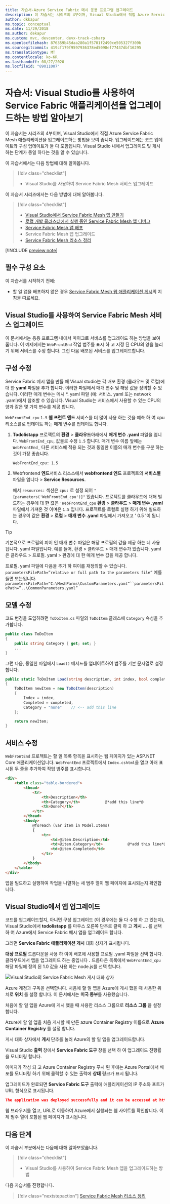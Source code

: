 ```yaml
---
title: 자습서-Azure Service Fabric 메시 응용 프로그램 업그레이드
description: 이 자습서는 시리즈의 4부이며, Visual Studio에서 직접 Azure Service Fabric Mesh 애플리케이션을 업그레이드하는 방법을 보여 줍니다.
author: dkkapur
ms.topic: conceptual
ms.date: 11/29/2018
ms.author: dekapur
ms.custom: mvc, devcenter, devx-track-csharp
ms.openlocfilehash: 876359b45daa280a1f5701f2490ce505327f309b
ms.sourcegitcommit: 419cf179f9597936378ed5098ef77437dbf16295
ms.translationtype: MT
ms.contentlocale: ko-KR
ms.lasthandoff: 08/27/2020
ms.locfileid: "89011007"
---
```

# <a name="tutorial-learn-how-to-upgrade-a-service-fabric-application-using-visual-studio"></a>자습서: Visual Studio를 사용하여 Service Fabric 애플리케이션을 업그레이드하는 방법 알아보기

이 자습서는 시리즈의 4부이며, Visual Studio에서 직접 Azure Service Fabric Mesh 애플리케이션을 업그레이드하는 방법을 보여 줍니다. 업그레이드에는 코드 업데이트와 구성 업데이트가 둘 다 포함됩니다. Visual Studio 내에서 업그레이드 및 게시 하는 단계가 동일 하다는 것을 알 수 있습니다.

이 자습서에서는 다음 방법에 대해 알아봅니다.
> [!div class="checklist"]
> * Visual Studio를 사용하여 Service Fabric Mesh 서비스 업그레이드

이 자습서 시리즈에서는 다음 방법에 대해 알아봅니다.
> [!div class="checklist"]
> * [Visual Studio에서 Service Fabric Mesh 앱 만들기](service-fabric-mesh-tutorial-create-dotnetcore.md)
> * [로컬 개발 클러스터에서 실행 중인 Service Fabric Mesh 앱 디버그](service-fabric-mesh-tutorial-debug-service-fabric-mesh-app.md)
> * [Service Fabric Mesh 앱 배포](service-fabric-mesh-tutorial-deploy-service-fabric-mesh-app.md)
> * Service Fabric Mesh 앱 업그레이드
> * [Service Fabric Mesh 리소스 정리](service-fabric-mesh-tutorial-cleanup-resources.md)

[!INCLUDE [preview note](./includes/include-preview-note.md)]

## <a name="prerequisites"></a>필수 구성 요소

이 자습서를 시작하기 전에:

* 할 일 앱을 배포하지 않은 경우 [Service Fabric Mesh 웹 애플리케이션 게시](service-fabric-mesh-tutorial-deploy-service-fabric-mesh-app.md)의 지침을 따르세요.

## <a name="upgrade-a-service-fabric-mesh-service-by-using-visual-studio"></a>Visual Studio를 사용하여 Service Fabric Mesh 서비스 업그레이드

이 문서에서는 응용 프로그램 내에서 마이크로 서비스를 업그레이드 하는 방법을 보여 줍니다. 이 예제에서는 `WebFrontEnd` 작업 범주를 표시 하 고 지정 된 CPU의 양을 늘리기 위해 서비스를 수정 합니다. 그런 다음 배포된 서비스를 업그레이드합니다.

## <a name="modify-the-config"></a>구성 수정

Service Fabric 메시 앱을 만들 때 Visual studio는 각 배포 환경 (클라우드 및 로컬)에 대 한 **yaml** 파일을 추가 합니다. 이러한 파일에서 매개 변수 및 해당 값을 정의할 수 있습니다. 이러한 매개 변수는 메시 *. yaml 파일 (예: 서비스. yaml 또는 network .yaml)에서 참조할 수 있습니다.  Visual Studio는 서비스에서 사용할 수 있는 CPU의 양과 같은 몇 가지 변수를 제공 합니다.

`WebFrontEnd_cpu` `1.5` **웹 프런트 엔드** 서비스를 더 많이 사용 하는 것을 예측 하 여 cpu 리소스를로 업데이트 하는 매개 변수를 업데이트 합니다.

1. **Todolistapp** 프로젝트의 **환경**  >  **클라우드**아래에서 **매개 변수 .yaml** 파일을 엽니다. `WebFrontEnd_cpu`, 값을로 수정 `1.5` 합니다. 매개 변수 이름 앞에는 `WebFrontEnd_` 다른 서비스에 적용 되는 것과 동일한 이름의 매개 변수를 구분 하는 것이 가장 좋습니다.

    ```xml
    WebFrontEnd_cpu: 1.5
    ```

2. Webfrontend **엔드**서비스 리소스에서 **webfrontend 엔드** 프로젝트의 **서비스별** 파일을 엽니다  >  **Service Resources**.

    에서 `resources:` 섹션은 `cpu:` 로 설정 되어 `"[parameters('WebFrontEnd_cpu')]"` 있습니다. 프로젝트를 클라우드에 대해 빌드하는 경우에 대 한 값은 `'WebFrontEnd_cpu` **환경**  >  **클라우드**  >  **매개 변수 .yaml** 파일에서 가져온 것 이며은 `1.5` 입니다. 프로젝트를 로컬로 실행 하기 위해 빌드하는 경우이 값은 **환경**  >  **로컬**  >  **매개 변수 .yaml** 파일에서 가져오고 ' 0.5 '이 됩니다.

> [!Tip]
> 기본적으로 프로필의 피어 인 매개 변수 파일은 해당 프로필의 값을 제공 하는 데 사용 됩니다. yaml 파일입니다.
> 예를 들어, 환경 > 클라우드 > 매개 변수가 있습니다. yaml은 클라우드 > 프로필. yaml > 환경에 대 한 매개 변수 값을 제공 합니다.
>
> 프로필. yaml 파일에 다음을 추가 하 여이를 재정의할 수 있습니다. `parametersFilePath=”relative or full path to the parameters file”` 예를 들면 또는입니다. `parametersFilePath=”C:\MeshParms\CustomParameters.yaml”``parametersFilePath=”..\CommonParameters.yaml”`

## <a name="modify-the-model"></a>모델 수정

코드 변경을 도입하려면 `ToDoItem.cs` 파일의 `ToDoItem` 클래스에 `Category` 속성을 추가합니다.

```csharp
public class ToDoItem
{
    public string Category { get; set; }
    ...
}
```

그런 다음, 동일한 파일에서 `Load()` 메서드를 업데이트하여 범주를 기본 문자열로 설정합니다.

```csharp
public static ToDoItem Load(string description, int index, bool completed)
{
    ToDoItem newItem = new ToDoItem(description)
    {
        Index = index,
        Completed = completed, 
        Category = "none"    // <-- add this line
    };

    return newItem;
}
```

## <a name="modify-the-service"></a>서비스 수정

`WebFrontEnd` 프로젝트는 할 일 목록 항목을 표시하는 웹 페이지가 있는 ASP.NET Core 애플리케이션입니다. `WebFrontEnd` 프로젝트에서 `Index.cshtml`을 열고 아래 표시된 두 줄을 추가하여 작업 범주를 표시합니다.

```HTML
<div>
    <table class="table-bordered">
        <thead>
            <tr>
                <th>Description</th>
                <th>Category</th>           @*add this line*@
                <th>Done?</th>
            </tr>
        </thead>
        <tbody>
            @foreach (var item in Model.Items)
            {
                <tr>
                    <td>@item.Description</td>
                    <td>@item.Category</td>           @*add this line*@
                    <td>@item.Completed</td>
                </tr>
            }
        </tbody>
    </table>
</div>
```

앱을 빌드하고 실행하여 작업을 나열하는 새 범주 열이 웹 페이지에 표시되는지 확인합니다.

## <a name="upgrade-the-app-from-visual-studio"></a>Visual Studio에서 앱 업그레이드

코드를 업그레이드할지, 아니면 구성 업그레이드 (이 경우에는 둘 다 수행 하 고 있는지), Visual Studio에서 **todolistapp** 를 마우스 오른쪽 단추로 클릭 하 고 **게시 ...** 를 선택 하 여 Azure에서 Service Fabric 메시 앱을 업그레이드 합니다.

그러면 **Service Fabric 애플리케이션 게시** 대화 상자가 표시됩니다.

**대상 프로필** 드롭다운을 사용 하 여이 배포에 사용할 프로필 .yaml 파일을 선택 합니다. 클라우드에서 앱을 업그레이드 하는 중입니다 **.** 드롭다운 목록에서 `WebFrontEnd_cpu` 해당 파일에 정의 된 1.0 값을 사용 하는 node.js를 선택 합니다.

![Visual Studio의 Service Fabric Mesh 게시 대화 상자](./media/service-fabric-mesh-tutorial-deploy-dotnetcore/visual-studio-publish-dialog.png)

Azure 계정과 구독을 선택합니다. 처음에 할 일 앱을 Azure에 게시 했을 때 사용한 위치로 **위치** 를 설정 합니다. 이 문서에서는 **미국 동부**를 사용했습니다.

처음에 할 일 앱을 Azure에 게시 했을 때 사용한 리소스 그룹으로 **리소스 그룹** 을 설정 합니다.

Azure에 할 일 앱을 처음 게시할 때 만든 azure Container Registry 이름으로 **Azure Container Registry** 를 설정 합니다.

게시 대화 상자에서 **게시** 단추를 눌러 Azure의 할 일 앱을 업그레이드합니다.

Visual Studio **출력** 창에서 **Service Fabric 도구** 창을 선택 하 여 업그레이드 진행률을 모니터링 합니다. 

이미지가 작성 되 고 Azure Container Registry 푸시 된 후에는 Azure Portal에서 배포를 모니터링 하기 위해 클릭할 수 있는 출력에 **상태** 링크가 표시 됩니다.

업그레이드가 완료되면 **Service Fabric 도구** 출력에 애플리케이션의 IP 주소와 포트가 URL 형식으로 표시됩니다.

```json
The application was deployed successfully and it can be accessed at http://10.000.38.000:20000.
```

웹 브라우저를 열고, URL로 이동하여 Azure에서 실행되는 웹 사이트를 확인합니다. 이제 범주 열이 포함된 웹 페이지가 표시됩니다.

## <a name="next-steps"></a>다음 단계

이 자습서 부분에서는 다음에 대해 알아보았습니다.
> [!div class="checklist"]
> * Visual Studio를 사용하여 Service Fabric Mesh 앱을 업그레이드하는 방법

다음 자습서를 진행합니다.
> [!div class="nextstepaction"]
> [Service Fabric Mesh 리소스 정리](service-fabric-mesh-tutorial-cleanup-resources.md)